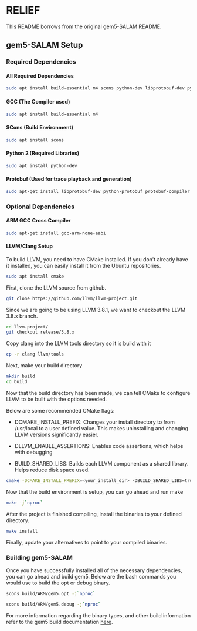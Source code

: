 # RELIEF

This README borrows from the original gem5-SALAM README.

## gem5-SALAM Setup

### Required Dependencies

#### All Required Dependencies

```bash
sudo apt install build-essential m4 scons python-dev libprotobuf-dev python-protobuf protobuf-compiler libgoogle-perftools-dev
```

#### GCC (The Compiler used)

``` bash
sudo apt install build-essential m4
```

#### SCons (Build Environment)

```bash
sudo apt install scons
```

#### Python 2 (Required Libraries)

```bash
sudo apt install python-dev
```

#### Protobuf (Used for trace playback and generation)

```bash
sudo apt-get install libprotobuf-dev python-protobuf protobuf-compiler libgoogle-perftools-dev
```

### Optional Dependencies

#### ARM GCC Cross Compiler

```bash
sudo apt-get install gcc-arm-none-eabi
```

#### LLVM/Clang Setup

To build LLVM, you need to have CMake installed. If you don't already have it installed, you can easily install it from the Ubuntu repositories.

```bash
sudo apt install cmake
```

First, clone the LLVM source from github.

```bash
git clone https://github.com/llvm/llvm-project.git
```

Since we are going to be using LLVM 3.8.1, we want to checkout the LLVM 3.8.x branch.

```bash
cd llvm-project/
git checkout release/3.8.x
```

Copy clang into the LLVM tools directory so it is build with it

```bash
cp -r clang llvm/tools
```

Next, make your build directory

```bash
mkdir build
cd build
```

Now that the build directory has been made, we can tell CMake to configure LLVM to be built with the options needed.

Below are some recommended CMake flags:

- DCMAKE_INSTALL_PREFIX: Changes your install directory to from /usr/local to a user defined value. This makes uninstalling and changing LLVM versions significantly easier.

- DLLVM_ENABLE_ASSERTIONS: Enables code assertions, which helps with debugging

- BUILD_SHARED_LIBS: Builds each LLVM component as a shared library. Helps reduce disk space used.

```bash
cmake -DCMAKE_INSTALL_PREFIX=<your_install_dir> -DBUILD_SHARED_LIBS=true - DLLVM_ENABLE_ASSERTIONS=true -G "Unix Makefiles" ../llvm
```

Now that the build environment is setup, you can go ahead and run make

```bash
make -j`nproc`
```

After the project is finished compiling, install the binaries to your defined directory.

```bash
make install
```

Finally, update your alternatives to point to your compiled binaries.

### Building gem5-SALAM

Once you have successfully installed all of the necessary dependencies, you can go ahead and build gem5. Below are the bash commands you would use to build the opt or debug binary.

```bash
scons build/ARM/gem5.opt -j`nproc`
```

```bash
scons build/ARM/gem5.debug -j`nproc`
```

For more information regarding the binary types, and other build information refer to the gem5 build documentation [here](https://www.gem5.org/documentation/general_docs/building).
